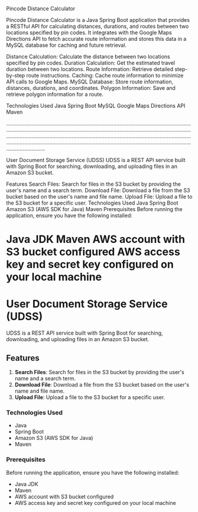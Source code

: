 
Pincode Distance Calculator

Pincode Distance Calculator is a Java Spring Boot application that provides a RESTful API for calculating distances, durations, and routes between two locations specified by pin codes. It integrates with the Google Maps Directions API to fetch accurate route information and stores this data in a MySQL database for caching and future retrieval.

Distance Calculation: Calculate the distance between two locations specified by pin codes.
Duration Calculation: Get the estimated travel duration between two locations.
Route Information: Retrieve detailed step-by-step route instructions.
Caching: Cache route information to minimize API calls to Google Maps.
MySQL Database: Store route information, distances, durations, and coordinates.
Polygon Information: Save and retrieve polygon information for a route.

Technologies Used
Java
Spring Boot
MySQL
Google Maps Directions API
Maven

..........................................................................................................................................................................................................................................................................................................................................................................................................................................................................................................................................

User Document Storage Service (UDSS)
UDSS is a REST API service built with Spring Boot for searching, downloading, and uploading files in an Amazon S3 bucket.

Features
Search Files: Search for files in the S3 bucket by providing the user's name and a search term.
Download File: Download a file from the S3 bucket based on the user's name and file name.
Upload File: Upload a file to the S3 bucket for a specific user.
Technologies Used
Java
Spring Boot
Amazon S3 (AWS SDK for Java)
Maven
Prerequisites
Before running the application, ensure you have the following installed:

Java JDK
Maven
AWS account with S3 bucket configured
AWS access key and secret key configured on your local machine
=======
# User Document Storage Service (UDSS)

UDSS is a REST API service built with Spring Boot for searching, downloading, and uploading files in an Amazon S3 bucket.

## Features

1. **Search Files**: Search for files in the S3 bucket by providing the user's name and a search term.
2. **Download File**: Download a file from the S3 bucket based on the user's name and file name.
3. **Upload File**: Upload a file to the S3 bucket for a specific user.

### Technologies Used

- Java
- Spring Boot
- Amazon S3 (AWS SDK for Java)
- Maven

### Prerequisites

Before running the application, ensure you have the following installed:

- Java JDK
- Maven
- AWS account with S3 bucket configured
- AWS access key and secret key configured on your local machine

